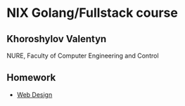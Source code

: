 # NIX Golang/Fullstack course

## Khoroshylov Valentyn 
NURE, Faculty of Computer Engineering and Control 

## Homework
- [Web Design](http://nixprogo.atwebpages.com/home.html)

